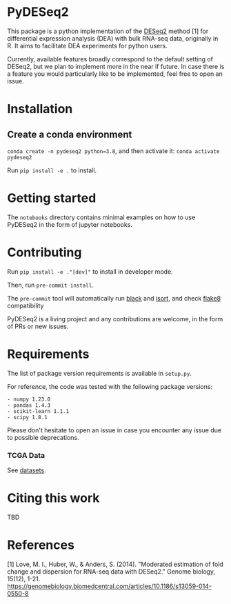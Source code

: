 # PyDESeq2

This package is a python implementation of the [DESeq2](https://bioconductor.org/packages/release/bioc/html/DESeq2.html) method [1]
for differential expression analysis (DEA) with bulk RNA-seq data, originally in R.
It aims to facilitate DEA experiments for python users.

Currently, available features broadly correspond to the default setting of DESeq2, but we plan to implement more in the
near if future. In case there is a feature you would particularly like to be implemented, feel free to open an issue.

# Installation

## Create a conda environment

`conda create -n pydeseq2 python=3.8`, and then activate it:
`conda activate pydeseq2`

Run `pip install -e .` to install.


# Getting started

The `notebooks` directory contains minimal examples on how to use PyDESeq2 in the form of jupyter notebooks.

# Contributing

Run `pip install -e ."[dev]"` to install in developer mode.

Then, run `pre-commit install`.

The `pre-commit` tool will automatically run [black](https://black.readthedocs.io/en/stable/)
and [isort](https://pycqa.github.io/isort/), and check [flake8](https://flake8.pycqa.org/en/latest/) compatibility

PyDESeq2 is a living project and any contributions are welcome, in the form of PRs or new issues.

# Requirements

The list of package version requirements is available in `setup.py`.

For reference, the code was tested with the following package versions:
```
- numpy 1.23.0
- pandas 1.4.3
- scikit-learn 1.1.1
- scipy 1.8.1
```

Please don't hesitate to open an issue in case you encounter any issue due to possible deprecations.

### TCGA Data

See [datasets](datasets/README.md).

# Citing this work

TBD

# References

[1] Love, M. I., Huber, W., & Anders, S. (2014). "Moderated estimation of fold
        change and dispersion for RNA-seq data with DESeq2." Genome biology, 15(12), 1-21.
        <https://genomebiology.biomedcentral.com/articles/10.1186/s13059-014-0550-8>
